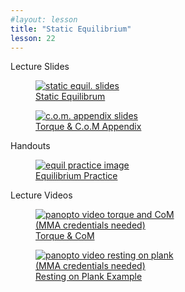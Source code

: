 ```yaml
---
#layout: lesson
title: "Static Equilibrium"
lesson: 22
---
```


<div class="heading3"> Lecture Slides </div>

<div class="thumb_container">

  <a href="https://drive.google.com/file/d/1KeQ_z6GzS3j1R-clcEsjhAlT8imcwvN1/view" target="_blank">
    <figure class="thumblink">
      <img class="thumblink-img" src="{{site.baseurl}}/images/thumbs/L22.png" alt="static equil. slides" >
      <figcaption class="thumblink-caption"> Static Equilibrum </figcaption>
    </figure>
  </a>

  <a href="https://drive.google.com/file/d/1LpO-lDqeLZt-qk7hzwlJgXsjDtzpLTc8/view" target="_blank">
    <figure class="thumblink">
      <img class="thumblink-img" src="{{site.baseurl}}/images/thumbs/L22b.png" alt="c.o.m. appendix slides" >
      <figcaption class="thumblink-caption"> Torque & C.o.M Appendix </figcaption>
    </figure>
  </a>

</div>


<div class="heading3">
  Handouts
</div>

<div class="thumb_container">

  <a href="{{site.baseurl}}/handouts/h22_Equilibrium.pdf" target="_blank">
    <figure class="thumblink">
      <img class="thumblink-img-portrait" src="{{site.baseurl}}/images/thumbs/H22.png" alt="equil practice image" >
      <figcaption class="thumblink-caption"> Equilibrium Practice </figcaption>
    </figure>
  </a>

</div>


<div class="heading3">
  Lecture Videos
</div>

<div class="thumb_container">

  <a href="https://mma.hosted.panopto.com/Panopto/Pages/Viewer.aspx?id=4eba70cc-06cd-4383-b332-ae4300e884d1" target="_blank">
    <figure class="thumblink">
      <img class="thumblink-img"
    src="{{site.baseurl}}/images/thumbs/panopto_thumb.png"
    alt="panopto video torque and CoM" >
      <figcaption class="thumblink-caption" style="width: 180px;">
     (MMA credentials needed) Torque & CoM </figcaption>
    </figure>
  </a>

  <a href="https://mma.hosted.panopto.com/Panopto/Pages/Viewer.aspx?id=b95015d5-56a9-4d86-ab01-abb101267d66" target="_blank">
    <figure class="thumblink">
      <img class="thumblink-img"
    src="{{site.baseurl}}/images/thumbs/panopto_thumb.png"
    alt="panopto video resting on plank" >
      <figcaption class="thumblink-caption" style="width: 180px;">
     (MMA credentials needed) Resting on Plank Example </figcaption>
    </figure>
  </a>

</div>
